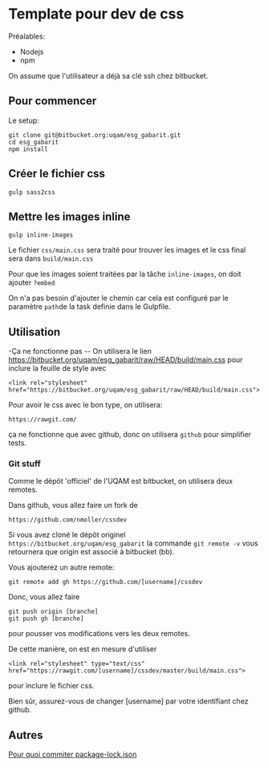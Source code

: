 # Template pour dev de css

Préalables:
- Nodejs
- npm

On assume que l'utilisateur a déjà sa clé ssh chez bitbucket.

## Pour commencer
Le setup:
``` 
git clone git@bitbucket.org:uqam/esg_gabarit.git
cd esg_gabarit
npm install
```

## Créer le fichier css

```
gulp sass2css
```

## Mettre les images inline

```
gulp inline-images
```

Le fichier `css/main.css` sera traité pour trouver les images et le css final sera dans `build/main.css`

Pour que les images soient traitées par la tâche `inline-images`, on doit ajouter `?embed`

On n'a pas besoin d'ajouter le chemin car cela est configuré par le paramètre `path`de la task definie dans le
Gulpfile.

## Utilisation

-Ça ne fonctionne pas --
On utilisera le lien
https://bitbucket.org/uqam/esg_gabarit/raw/HEAD/build/main.css
pour inclure la feuille de style avec
```
<link rel="stylesheet" href="https://bitbucket.org/uqam/esg_gabarit/raw/HEAD/build/main.css">
```

Pour avoir le css avec le bon type, on utilisera:
```
https://rawgit.com/
```
ça ne fonctionne que avec github, donc on utilisera `github` pour simplifier tests.


### Git stuff

Comme le dépôt 'officiel' de l'UQAM est bitbucket, on utilisera deux remotes.

Dans github, vous allez faire un fork de
```
https://github.com/nmoller/cssdev
```

Si vous avez cloné le dépôt originel `https://bitbucket.org/uqam/esg_gabarit` la commande
`git remote -v` vous retournera que origin est associé à bitbucket (bb).

Vous ajouterez un autre remote:
```
git remote add gh https://github.com/[username]/cssdev
```

Donc, vous allez faire
```
git push origin [branche]
git push gh [branche]
```
pour pousser vos modifications vers les deux remotes.

De cette manière, on est en mesure d'utiliser

```
<link rel="stylesheet" type="text/css" href="https://rawgit.com/[username]/cssdev/master/build/main.css">
```
pour inclure le fichier css.

Bien sûr, assurez-vous de changer [username] par votre identifiant chez github.



## Autres

[Pour quoi commiter package-lock.json](https://stackoverflow.com/questions/44206782/do-i-commit-the-package-lock-json-file-created-by-npm-5)


